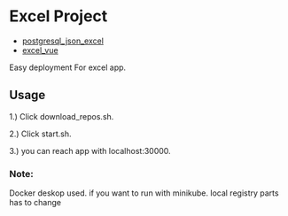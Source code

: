 # Excel Project

- [postgresql_json_excel](https://github.com/FurkanOzkaya/postgresql_json_excel)
- [excel_vue](https://github.com/FurkanOzkaya/excel_vue)

Easy deployment For excel app.


## Usage 

1.) Click download_repos.sh.

2.) Click start.sh.

3.) you can reach app with localhost:30000.

### Note:

Docker deskop used. if you want to run with minikube. local registry parts has to change 